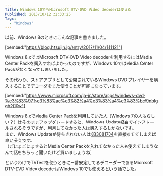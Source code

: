 ```yaml
---
Title: Windows 10でもMicrosoft DTV-DVD Video decoderは使える
Published: 2015/10/12 21:33:25
Tags:
  - "Windows"
---
```

以前、Windows 8のときにこんな記事を書きました。  

[oembed:"https://blog.hitsujin.jp/entry/2012/11/04/141121"]

Windows 8.xではMicrosoft DTV-DVD Video decoderを利用するにはMedia Center Packを購入すればよかったのですが、Windows 10ではMedia Center Packがなくなってしまいました。  

その代わり、ストアアプリとして公開されているWindows DVD プレイヤーを購入することでデコーダをまた使うことが可能になっています。  

[oembed:"https://www.microsoft.com/ja-jp/store/apps/windows-dvd-%e3%83%97%e3%83%ac%e3%82%a4%e3%83%a4%e3%83%bc/9nblggh2j19w"]

Windows 8.xでMedia Center Packを利用していた人（Windows 7の人もらしい？）はそのままアップグレードすると、Windows Update経由でインストールされるそうですが、利用してなかった人は購入するしかないです。  
また、Windows Updateが待ちきれない人は[KB3081704](https://support.microsoft.com/ja-jp/kb/3081704)を直接あててしまえば[良いそうです](http://answers.microsoft.com/ja-jp/insider/forum/insider_apps-insider_other/windows-dvd/bf24615e-b03f-49e3-a9d2-c990d01934cb)。  
（ごにょごにょするとMedia Center Packを入れてなかった人も使えてしまうなんて話をちらっと聞いたけど買いましょうね）  

というわけでTVTestを使うときに一番安定してるデコーダーであるMicrosoft DTV-DVD Video decoderはWindows 10でも使えるという話でした。